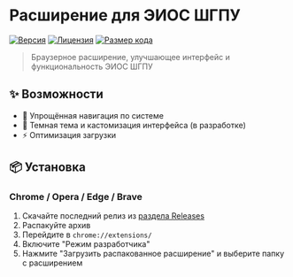 # Расширение для ЭИОС ШГПУ

[![Версия](https://img.shields.io/github/v/release/dev-lime/SHGPU-Extension?style=flat-square)](https://github.com/dev-lime/SHGPU-Extension/releases)
[![Лицензия](https://img.shields.io/github/license/dev-lime/SHGPU-Extension?style=flat-square)](LICENSE)
[![Размер кода](https://img.shields.io/github/languages/code-size/dev-lime/SHGPU-Extension?style=flat-square)](https://github.com/dev-lime/SHGPU-Extension)

> Браузерное расширение, улучшающее интерфейс и функциональность ЭИОС ШГПУ

## ✨ Возможности

- 🚀 Упрощённая навигация по системе
- 🎨 Темная тема и кастомизация интерфейса (в разработке)
- ⚡ Оптимизация загрузки

## 📦 Установка

### Chrome / Opera / Edge / Brave
1. Скачайте последний релиз из [раздела Releases](https://github.com/dev-lime/SHGPU-Extension/releases)
2. Распакуйте архив
3. Перейдите в `chrome://extensions/`
4. Включите "Режим разработчика"
5. Нажмите "Загрузить распакованное расширение" и выберите папку с расширением
